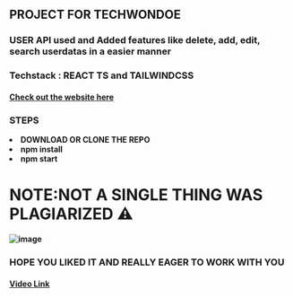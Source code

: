 <h2 >PROJECT FOR TECHWONDOE</h1>

<h3 >USER API used and Added features like delete, add, edit, search userdatas in a easier manner</h3>

<h3 >Techstack : REACT TS and TAILWINDCSS</h3>

<h4><a href="https://user-api-assessment-shrix1.vercel.app/" >Check out the website here<a/><h4>

<h3> STEPS </h3>
  <li>DOWNLOAD OR CLONE THE REPO</li>
  <li>npm install </li>
  <li>npm start </li>

<h1>NOTE:NOT A SINGLE THING WAS PLAGIARIZED ⚠ </h1>


![image](https://user-images.githubusercontent.com/92677078/212466010-d1c75e8c-d0ae-4a29-baac-34fc39d0f646.png)
  <h3>HOPE YOU LIKED IT AND REALLY EAGER TO WORK WITH YOU</h3>
  <h4><a href="" >Video Link<a/><h4
